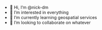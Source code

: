 - 👋 Hi, I’m @nick-dm
- 👀 I’m interested in everything
- 🌱 I’m currently learning geospatial services
- 💞️ I’m looking to collaborate on whatever

<!---
nick-dm/nick-dm is a ✨ special ✨ repository because its `README.md` (this file) appears on your GitHub profile.
You can click the Preview link to take a look at your changes.
--->
